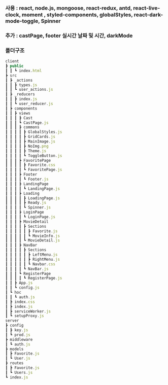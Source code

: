 ### 사용 : react, node.js, mongoose, react-redux, antd, react-live-clock, moment , styled-components, globalStyles, react-dark-mode-toggle, Spinner

### 추가 : castPage, footer 실시간 날짜 및 시간, darkMode

### 폴더구조

```javascript
client
┣ public
┃ ┃ ┗ index.html
┣ src
┃ ┣ _actions
┃ ┃ ┣ types.js
┃ ┃ ┗ user_actions.js
┃ ┣ _reducers
┃ ┃ ┣ index.js
┃ ┃ ┗ user_reducer.js
┃ ┣ components
┃ ┃ ┣ views
┃ ┃ ┃ ┣ Cast
┃ ┃ ┃ ┗ CastPage.js
┃ ┃ ┃ ┣ commons
┃ ┃ ┃ ┃ ┣ GlobalStyles.js
┃ ┃ ┃ ┃ ┣ GridCards.js
┃ ┃ ┃ ┃ ┣ MainImage.js
┃ ┃ ┃ ┃ ┣ NoImg.png
┃ ┃ ┃ ┃ ┣ Theme.js
┃ ┃ ┃ ┃ ┗ ToggleButton.js
┃ ┃ ┃ ┣ FavoritePage
┃ ┃ ┃ ┃ ┣ Favorite.css
┃ ┃ ┃ ┃ ┗ FavoritePage.js
┃ ┃ ┃ ┣ Footer
┃ ┃ ┃ ┃ ┗ Footer.js
┃ ┃ ┃ ┣ LandingPage
┃ ┃ ┃ ┃ ┗ LandingPage.js
┃ ┃ ┃ ┣ Loading
┃ ┃ ┃ ┃ ┣ LoadingPage.js
┃ ┃ ┃ ┃ ┣ Ready.js
┃ ┃ ┃ ┃ ┗ Spinner.js
┃ ┃ ┃ ┣ LoginPage
┃ ┃ ┃ ┃ ┗ LoginPage.js
┃ ┃ ┃ ┣ MovieDetail
┃ ┃ ┃ ┃ ┣ Sections
┃ ┃ ┃ ┃ ┃ ┣ Favorite.js
┃ ┃ ┃ ┃ ┃ ┗ MovieInfo.js
┃ ┃ ┃ ┃ ┗ MovieDetail.js
┃ ┃ ┃ ┣ NavBar
┃ ┃ ┃ ┃ ┣ Sections
┃ ┃ ┃ ┃ ┃ ┣ LeftMenu.js
┃ ┃ ┃ ┃ ┃ ┣ RightMenu.js
┃ ┃ ┃ ┃ ┃ ┗ Navbar.css
┃ ┃ ┃ ┃ ┗ NavBar.js
┃ ┃ ┃ ┗ RegisterPage
┃ ┃ ┃ ┃ ┗ RegisterPage.js
┃ ┃ ┣ App.js
┃ ┃ ┗ config.js
┃ ┗ hoc
┃ ┃ ┗ auth.js
┃ ┣ index.css
┃ ┣ index.js
┃ ┣ serviceWorker.js
┃ ┗ setupProxy.js
server
┣ config
┃ ┣ key.js
┃ ┗ prod.js
┣ middleware
┃ ┗ auth.js
┣ models
┃ ┣ Favorite.js
┃ ┗ User.js
┣ routes
┃ ┣ Favorite.js
┃ ┗ Users.js
┗ index.js
```
